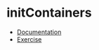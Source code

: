 # initContainers

* [Documentation](https://kubernetes.io/docs/concepts/workloads/pods/init-containers/)
* [Exercise](https://kubernetes.io/docs/tasks/configure-pod-container/configure-pod-initialization/#create-a-pod-that-has-an-init-container)

